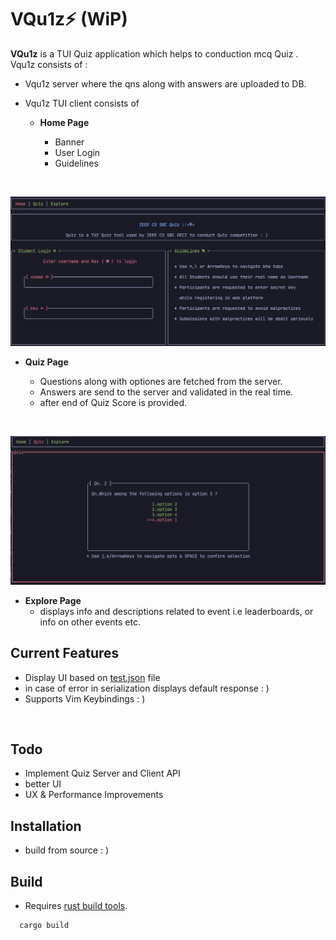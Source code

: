 # VQu1z⚡ (WiP)

**VQu1z** 
 is a TUI Quiz application which helps to conduction mcq Quiz . 
<br>
Vqu1z consists of : 
-  Vqu1z server where the qns along with answers are uploaded to DB.
- Vqu1z TUI client consists of  

    - **Home Page**

        - Banner
        - User Login
        - Guidelines
<br>

![Home](assets/img1.png)

- **Quiz Page**

	- Questions along with optiones are fetched from the server.
	- Answers are send to the server and validated in the real time.
    - after end of Quiz Score is provided.
<br>

![Quiz](assets/img2.png)

- **Explore Page**
    - displays info and descriptions related to event i.e leaderboards, or info on other events etc.

## Current Features
- Display UI based on [test.json](/test.json)  file
- in case of error in serialization displays default response : )
- Supports Vim Keybindings : )
<br>

## Todo

- Implement Quiz Server  and Client API
- better UI
- UX & Performance Improvements

## Installation
 - build from source : ) 

## Build   
- Requires [rust build tools](https://www.rust-lang.org/tools/install).

```bash
  cargo build
```